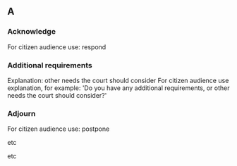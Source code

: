 

## A

### Acknowledge

For citizen audience use: respond


### Additional requirements

Explanation: other needs the court should consider
For citizen audience use explanation, for example: 'Do you have any additional requirements, or other needs the court should consider?'

### Adjourn
For citizen audience use: postpone

etc


etc



<!-- ## When to use this component

## When not to use this component

## How it works

## Research on this component -->

